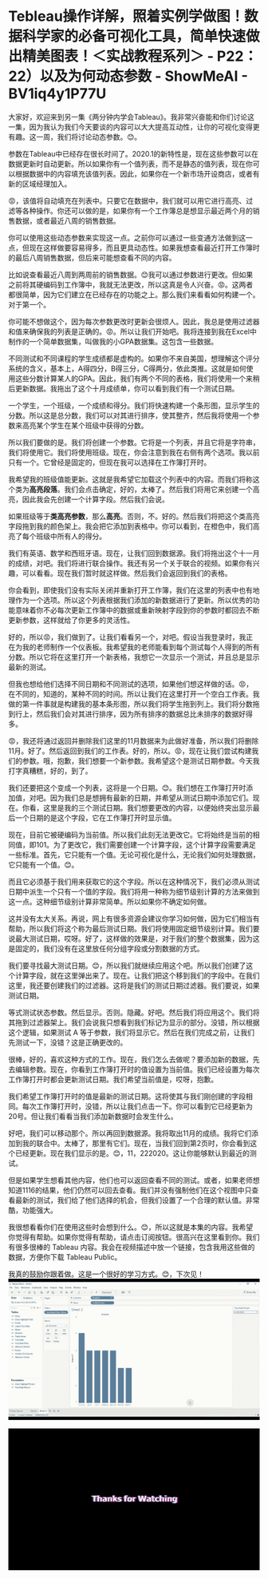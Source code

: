 # Tebleau操作详解，照着实例学做图！数据科学家的必备可视化工具，简单快速做出精美图表！＜实战教程系列＞ - P22：22）以及为何动态参数 - ShowMeAI - BV1iq4y1P77U

大家好，欢迎来到另一集《两分钟内学会Tableau》。我非常兴奋能和你们讨论这一集，因为我认为我们今天要谈的内容可以大大提高互动性，让你的可视化变得更有趣。这一周，我们将讨论动态参数。😊。

参数在Tableau中已经存在很长时间了。2020.1的新特性是，现在这些参数可以在数据更新时自动更新。所以如果你有一个值列表，而不是静态的值列表，现在你可以根据数据中的内容填充该值列表。因此，如果你在一个新市场开设商店，或者有新的区域经理加入。

😡，该值将自动填充在列表中。只要它在数据中，我们就可以用它进行高亮、过滤等各种操作。你还可以做的是，如果你有一个工作簿总是想显示最近两个月的销售数据，或者最近八周的销售数据。

你可以使用这些动态参数来实现这一点。之前你可以通过一些变通方法做到这一点，但现在这样做要容易得多，而且更具动态性。如果我想查看最近打开工作簿时的最后八周销售数据，但后来可能想查看不同的内容。

比如说查看最近八周到两周前的销售数据。😊我可以通过参数进行更改。但如果之前将其硬编码到工作簿中，我就无法更改，所以这真是令人兴奋。😡。这两者都很简单，因为它们建立在已经存在的功能之上。那么我们来看看如何构建一个。对于第一个。

你可能不想做这个，因为每次参数更改时更新会很烦人。因此，我总是使用过滤器和值来确保我的列表是正确的。😡。所以让我们开始吧。我将连接到我在Excel中制作的一个简单数据集，叫做我的小GPA数据集。这包含一些数据。

不同测试和不同课程的学生成绩都是虚构的。如果你不来自美国，想理解这个评分系统的含义，基本上，A得四分，B得三分，C得两分，依此类推。这就是如何使用这些分数计算某人的GPA。因此，我们有两个不同的表格，我们将使用一个来稍后更新数据。我拖出了这个十月成绩单，你可以看到我们有一个测试日期。

一个学生，一个班级，一个成绩和得分。我们将快速构建一个条形图，显示学生的分数。所以这是总分数，我们可以对其进行排序，使其整齐，然后我将使用一个参数来高亮某个学生在某个班级中获得的分数。

所以我们要做的是。我们将创建一个参数。它将是一个列表，并且它将是字符串，我们将使用它。我们将使用班级。现在，你会注意到我在右侧有两个选项。我以前只有一个。它曾经是固定的，但现在我可以选择在工作簿打开时。

我希望我的班级值能更新。这就是我希望它加载这个列表中的内容。而我们将称这个类为**高亮段落**。我们会点击确定，好的，太棒了。然后我们将用它来创建一个高亮，因此我会先创建一个计算字段。然后我们会说。

如果班级等于**类高亮参数**，那么**高亮**。否则，不。好的。然后我们将把这个类高亮字段拖到我的颜色架上。我会把它添加到表格中。你可以看到，在橙色中，我们高亮了每个班级中所有人的得分。

我们有英语、数学和西班牙语。现在，让我们回到数据源。我们将拖出这个十一月的成绩，对吧。我们将进行联合操作。我还有另一个关于联合的视频。如果你有兴趣，可以看看。现在我们暂时就这样做。然后我们会返回到我们的表格。

你会看到，即使我们没有实际关闭并重新打开工作簿，我们在这里的列表中也有地理作为一个选项。所以这个列表根据我们添加的新数据进行了更新。所以优秀的功能意味着你不必每次更新工作簿中的数据或重新映射字段到你的参数时都回去不断更新参数，这样就给了你更多的灵活性。

好的，所以😡，我们做到了。让我们看看另一个，对吧。假设当我登录时，我正在为我的老师制作一个仪表板。我希望我的老师能看到每个测试每个人得到的所有分数。所以它将在这里打开一个新表格，我想它一次显示一个测试，并且总是显示最新的测试。

但我也想给他们选择不同日期和不同测试的选项，如果他们想这样做的话。😡，在不同的，知道的，某种不同的时间。所以让我们在这里打开一个空白工作表。我做的第一件事就是构建我的基本条形图，所以我们将学生拖到列上。我们将分数拖到行上，然后我们会对其进行排序，因为所有排序的数据总比未排序的数据好得多。

😡，我还将通过返回并删除我们这里的11月数据来为此做好准备，所以我们将删除11月。好了。然后返回到我们的工作表。好的，所以。😡，现在让我们尝试构建我们的参数。哦，抱歉，我们想要一个新参数。我希望这个是测试日期参数。今天我打字真糟糕，好的，到了。

我们还要把这个变成一个列表，这将是一个日期。😊。我们想在工作簿打开时添加值，对吧。因为我们总是想拥有最新的日期，并希望从测试日期中添加它们。现在。你看，这里是我的三个测试日期。我们想要更改的内容，以便始终突出显示最后一个日期的是这个字段，它在工作簿打开时显示值。

现在，目前它被硬编码为当前值。所以我们此刻无法更改它。它将始终是当前的相同值，即101。为了更改它，我们需要创建一个计算字段，这个计算字段需要满足一些标准。首先，它只能有一个值。无论可视化是什么，无论我们如何处理数据，它只能有一个值。😊。

而且它必须基于我们用来获取它的这个字段。所以在这种情况下，我们必须从测试日期中派生一个只有一个值的字段。我们将用一种称为细节级别计算的方法来做到这一点。这种细节级别计算非常简单。所以如果你不确定如何做。

这并没有太大关系。再说，网上有很多资源会建议你学习如何做，因为它们相当有帮助，所以我们将这个称为最后测试日期。我们将使用固定细节级别计算。我们要说最大测试日期，哎呀。好了，这样做的效果是，对于我们的整个数据集，因为这是固定的，我们没有在这里放任何分组字段或分割数据的方式。

我们要寻找最大测试日期。😊，所以我们就继续应用这个吧。所以我们创建了这个计算字段，就在这里弹出来了。现在。让我们把这个移到我们的字段中。在我们这里，我还要创建我们的过滤器。这将是我们的测试日期过滤器。我们要说，如果测试日期。

等式测试状态参数。然后显示。否则。隐藏。好吧。然后我们将应用这个。我们将其拖到过滤器架上。我们会说我只想看到我们标记为显示的部分。没错，所以根据这个逻辑，如果测试 A 等于参数，我们将显示它。然后在我们完成之前，让我们先测试一下，没错？这是正确更改的。

很棒，好的，喜欢这种方式的工作。现在，我们怎么去做呢？要添加新的数据，先去编辑参数。现在，你看到工作簿打开时的值设置为当前值。我们已经设置为每次工作簿打开时都会更新测试日期。我们希望当前值是，哎呀，抱歉。

我们希望工作簿打开时的值是最新的测试日期。这将使其与我们刚创建的字段相同。每次工作簿打开时，没错，所以让我们点击一下。你可以看到它已经更新为20号。但让我们看看当我们添加新数据时会发生什么。

好吧，我们可以移动那个。所以再回到数据源。我将取出11月的成绩。我将它们添加到我的联合中。太棒了，那里有它们。现在，当我们回到第2页时，你会看到这个已经更新。现在我们显示的是。😊，11，222020。这让你能够默认到最近的测试。

但是如果学生想看其他内容，他们也可以返回查看不同的测试。或者，如果老师想知道1116的结果，他们仍然可以回去查看。我们并没有强制他们在这个视图中只查看最新的测试，我们给了他们选择的机会，但我们设置了一个合理的默认值。非常酷，功能强大。

我很想看看你们在使用这些时会想到什么。😊，所以这就是本集的内容。我希望你觉得有帮助。如果你觉得有帮助，请点击订阅按钮。很高兴在这里看到你。我们有很多很棒的 Tableau 内容。我会在视频描述中放一个链接，包含我用这些做的数据，方便你下载 Tableau Public。

我真的鼓励你跟着做。这是一个很好的学习方式。😊，下次见！![](img/9701594717a65b5fe3eb4525a0af752c_1.png)

![](img/9701594717a65b5fe3eb4525a0af752c_2.png)
